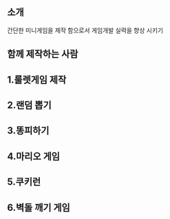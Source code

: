 ## 소개
간단한 미니게임을 제작 함으로서 게임개발 실력을 향상 시키기

## 함께 제작하는 사람


## 1.룰렛게임 제작

## 2.랜덤 뽑기

## 3.똥피하기

## 4.마리오 게임

## 5.쿠키런

## 6.벽돌 깨기 게임
